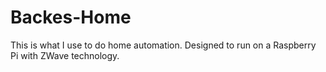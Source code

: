 Backes-Home
===========

This is what I use to do home automation. Designed to run on a Raspberry Pi with ZWave technology.
